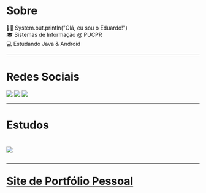 <h1>Sobre</h1>
👨‍💻 System.out.println("Olá, eu sou o Eduardo!")<br>
🎓 Sistemas de Informação @ PUCPR<br>
💻 Estudando Java & Android<br>

*** 

<h1>Redes Sociais</h1>
<p align="left">
  <a href="https://skillicons.dev">
      <a href="https://instagram.com/eduardofabr" target="_blank"><img img src="https://skillicons.dev/icons?i=instagram" target="_blank"></a>
      <a href="https://www.linkedin.com/in/eduardofabri" target="_blank"><img img src="https://skillicons.dev/icons?i=linkedin" target="_blank"></a> 
      <a href="mailto:eduardohfabri@gmail.com" target="_blank"><img img src="https://skillicons.dev/icons?i=gmail" target="_blank"></a> 
  </a>
</p>

***

<h1>Estudos<h1>
<p align="left">
  <a href="https://skillicons.dev">
    <img src="https://skillicons.dev/icons?i=java,nodejs,py,mysql,javascript,html,css" />
  </a>
</p>

***

<a href="https://eduardofabrii.github.io/eduardofabri/" target="_blank">Site de Portfólio Pessoal</a>
